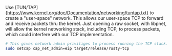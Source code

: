 Use [TUN/TAP]{https://www.kernel.org/doc/Documentation/networking/tuntap.txt} to create a "user-space" network. This allows our user-space TCP to forward and receive packets thru the kernel. Just opening a raw socket, with libpnet, will allow the kernel networking stack, including TCP, to process packets, which could interfere with our TCP implementation.

```bash
# This gives network admin priviliges to process running the TCP stack.
sudo setcap cap_net_admin=eip target/release/rusty-tcp
```
